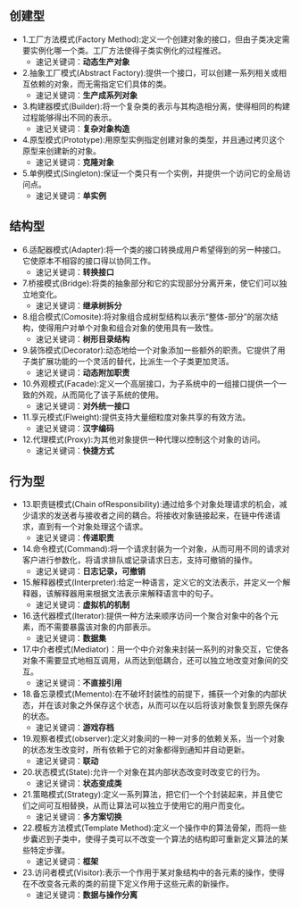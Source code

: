 ## 创建型

- 1.工厂方法模式(Factory Method):定义一个创建对象的接口，但由子类决定需要实例化哪一个类。工厂方法使得子类实例化的过程推迟。
    - 速记关键词：**动态生产对象**
- 2.抽象工厂模式(Abstract Factory):提供一个接口，可以创建一系列相关或相互依赖的对象，而无需指定它们具体的类。
    - 速记关键词：**生产成系列对象**
- 3.构建器模式(Builder):将一个复杂类的表示与其构造相分离，使得相同的构建过程能够得出不同的表示。
    - 速记关键词：**复杂对象构造**
- 4.原型模式(Prototype):用原型实例指定创建对象的类型，并且通过拷贝这个原型来创建新的对象。
    - 速记关键词：**克隆对象**
- 5.单例模式(Singleton):保证一个类只有一个实例，并提供一个访问它的全局访问点。
    - 速记关键词：**单实例**

## 结构型

- 6.适配器模式(Adapter):将一个类的接口转换成用户希望得到的另一种接口。它使原本不相容的接口得以协同工作。
    - 速记关键词：**转换接口**
- 7.桥接模式(Bridge):将类的抽象部分和它的实现部分分离开来，使它们可以独立地变化。
    - 速记关键词：**继承树拆分**
- 8.组合模式(Comosite):将对象组合成树型结构以表示“整体-部分”的层次结构，使得用户对单个对象和组合对象的使用具有一致性。
    - 速记关键词：**树形目录结构**
- 9.装饰模式(Decorator):动态地给一个对象添加一些额外的职责。它提供了用子类扩展功能的一个灵活的替代，比派生一个子类更加灵活。
    - 速记关键词：**动态附加职责**
- 10.外观模式(Facade):定义一个高层接口，为子系统中的一组接口提供一个一致的外观，从而简化了该子系统的使用。
    - 速记关键词：**对外统一接口**
- 11.享元模式(Flweight):提供支持大量细粒度对象共享的有效方法。
    - 速记关键词：**汉字编码**
- 12.代理模式(Proxy):为其他对象提供一种代理以控制这个对象的访问。
    - 速记关键词：**快捷方式**

## 行为型

- 13.职责链模式(Chain ofResponsibility):通过给多个对象处理请求的机会，减少请求的发送者与接收者之间的耦合。将接收对象链接起来，在链中传递请求，直到有一个对象处理这个请求。
    - 速记关键词：**传递职责**
- 14.命令模式(Command):将一个请求封装为一个对象，从而可用不同的请求对客户进行参数化，将请求排队或记录请求日志，支持可撤销的操作。
    - 速记关键词：**日志记录，可撤销**
- 15.解释器模式(Interpreter):给定一种语言，定义它的文法表示，并定义一个解释器，该解释器用来根据文法表示来解释语言中的句子。
    - 速记关键词：**虚拟机的机制**
- 16.迭代器模式(Iterator):提供一种方法来顺序访问一个聚合对象中的各个元素，而不需要暴露该对象的内部表示。
    - 速记关键词：**数据集**
- 17.中介者模式(Mediator)：用一个中介对象来封装一系列的对象交互，它使各对象不需要显式地相互调用，从而达到低耦合，还可以独立地改变对象间的交互。
    - 速记关键词：**不直接引用**
- 18.备忘录模式(Memento):在不破坏封装性的前提下，捕获一个对象的内部状态，并在该对象之外保存这个状态，从而可以在以后将该对象恢复到原先保存的状态。
    - 速记关键词：**游戏存档**
- 19.观察者模式(observer):定义对象间的一种一对多的依赖关系，当一个对象的状态发生改变时，所有依赖于它的对象都得到通知并自动更新。
    - 速记关键词：**联动**
- 20.状态模式(State):允许一个对象在其内部状态改变时改变它的行为。
    - 速记关键词：**状态变成类**
- 21.策略模式(Strategy):定义一系列算法，把它们一个个封装起来，并且使它们之间可互相替换，从而让算法可以独立于使用它的用户而变化。
    - 速记关键词：**多方案切换**
- 22.模板方法模式(Template Method):定义一个操作中的算法骨架，而将一些步囊迟到子类中，使得子类可以不改变一个算法的结构即可重新定义算法的某些特定步骤。
    - 速记关键词：**框架**
- 23.访问者模式(Visitor):表示一个作用于某对象结构中的各元素的操作，使得在不改变各元素的类的前提下定义作用于这些元素的新操作。
    - 速记关键词：**数据与操作分离**
